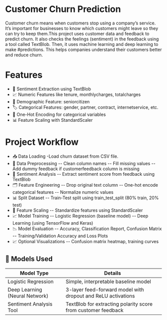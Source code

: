 # Customer Churn Prediction
Customer churn means when customers stop using a company’s service. It’s important for businesses to know which customers might leave so they can try to keep them.This project uses customer data and feedback to predict churn. It also checks the feelings (sentiment) in the feedback using a tool called TextBlob. Then, it uses machine learning and deep learning to make #predictions. This helps companies understand their customers better and reduce churn.

# Features
- 🧠 Sentiment Extraction using TextBlob
- 📈 Numeric Features like tenure, monthlycharges, totalcharges
- 👴 Demographic Feature: seniorcitizen
- 🏷️ Categorical Features: gender, partner, contract, internetservice, etc.
- 🧩 One-Hot Encoding for categorical variables
- 📊 Feature Scaling with StandardScaler

# Project Workflow
- 📥 Data Loading
  -Load churn dataset from CSV file.
- 🧹 Data Preprocessing
-- Clean column names
-- Fill missing values
-- Add dummy feedback if customerfeedback column is missing
- 🧠 Sentiment Analysis
-- Extract sentiment score from feedback using TextBlob
- 🗂 Feature Engineering
-- Drop original text column
-- One-hot encode categorical features
-- Normalize numeric values
- 📊 Split Dataset
-- Train-Test split using train_test_split (80% train, 20% test)
- 📏 Feature Scaling
-- Standardize features using StandardScaler
- 📈 Model Training
-- Logistic Regression (baseline model)
-- Deep Learning (using TensorFlow and Keras)
- 📉 Model Evaluation
-- Accuracy, Classification Report, Confusion Matrix
-- Training/Validation Accuracy and Loss Plots
- 📈 Optional Visualizations
-- Confusion matrix heatmap, training curves

## 🧠 Models Used

| Model Type             | Details                                                                |
| ----------------- | ------------------------------------------------------------------ |
| Logistic Regression  | Simple, interpretable baseline model |
| Deep Learning (Neural Network) | 3-layer feed-forward model with dropout and ReLU activations |
| Sentiment Analysis Tool | TextBlob for extracting polarity score from customer feedback |



